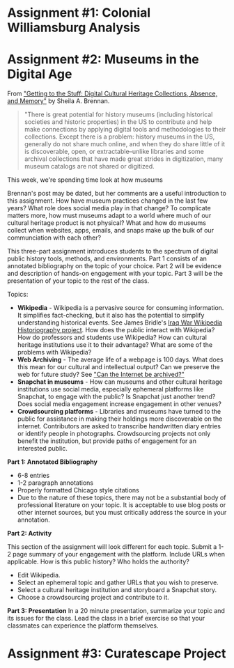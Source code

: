 # Assignment #1: Colonial Williamsburg Analysis


# Assignment #2: Museums in the Digital Age 

From ["Getting to the Stuff: Digital Cultural Heritage Collections, Absence, and Memory"](http://www.lotfortynine.org/2012/11/getting-to-the-stuff-digital-cultural-heritage-collections-absence-and-memory/) by Sheila A. Brennan.
> "There is great potential for history museums (including historical societies and historic properties) in the US to contribute and help make connections by applying digital tools and methodologies to their collections. Except there is a problem: history museums in the US, generally do not share much online, and when they do share little of it is discoverable, open, or extractable–unlike libraries and some archival collections that have made great strides in digitization, many museum catalogs are not shared or digitized. 

This week, we're spending time look at how museums 


Brennan's post may be dated, but her comments are a useful introduction to this assignment. How have museum practices changed in the last few years? What role does social media play in that change? To complicate matters more, how must museums adapt to a world where much of our cultural heritage product is not physical? What and how do museums collect when websites, apps, emails, and snaps make up the bulk of our communciation with each other? 

This three-part assignment introduces students to the spectrum of digital public history tools, methods, and environments.  Part 1 consists of an annotated bibliography on the topic of your choice. Part 2 will be evidence and description of hands-on engagement with your topic. Part 3 will be the presentation of your topic to the rest of the class. 

Topics:
* **Wikipedia** - Wikipedia is a pervasive source for consuming information. It simplifies fact-checking, but it also has the potential to simplify understanding historical events. See James Bridle's [Iraq War Wikipedia Historiography project](http://booktwo.org/notebook/wikipedia-historiography/). How does the public interact with Wikipedia? How do professors and students use Wikipedia? How can cultural heritage institutions use it to their advantage? What are some of the problems with Wikipedia? 
* **Web Archiving** - The average life of a webpage is 100 days. What does this mean for our cultural and intellectual output? Can we preserve the web for future study? See ["Can the Internet be archived?"](http://www.newyorker.com/magazine/2015/01/26/cobweb) 
* **Snapchat in museums** - How can museums and other cultural heritage institutions use social media, especially ephemeral platforms like Snapchat, to engage with the public? Is Snapchat just another trend? Does social media engagement increase engagement in other venues?
* **Crowdsourcing platforms** - Libraries and museums have turned to the public for assistance in making their holdings more discoverable on the internet. Contributors are asked to transcribe handwritten diary entries or identify people in photographs. Crowdsourcing projects not only benefit the institution, but provide paths of engagement for an interested public. 

**Part 1: Annotated Bibliography**
* 6-8 entries
* 1-2 paragraph annotations
* Properly formatted Chicago style citations
* Due to the nature of these topics, there may not be a substantial body of professional literature on your topic. It is acceptable to use blog posts or other internet sources, but you must critically address the source in your annotation.

**Part 2: Activity**

This section of the assignment will look different for each topic. Submit a 1-2 page summary of your engagement with the platform. Include URLs when applicable. How is this public history? Who holds the authority? 
* Edit Wikipedia. 
* Select an ephemeral topic and gather URLs that you wish to preserve. 
* Select a cultural heritage institution and storyboard a Snapchat story. 
* Choose a crowdsourcing project and contribute to it.

**Part 3: Presentation**
In a 20 minute presentation, summarize your topic and its issues for the class. Lead the class in a brief exercise so that your classmates can experience the platform themselves. 

# Assignment #3: Curatescape Project 
